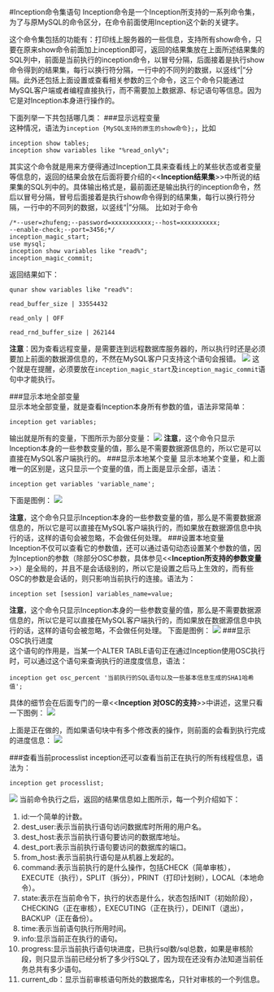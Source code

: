 #Inception命令集语句
Inception命令是一个Inception所支持的一系列命令集，为了与原MySQL的命令区分，在命令前面使用Inception这个新的关键字。

这个命令集包括的功能有：打印线上服务器的一些信息，支持所有show命令，只要在原来show命令前面加上inception即可，返回的结果集放在上面所述结果集的SQL列中，前面是当前执行的inception命令，以冒号分隔，后面接着是执行show命令得到的结果集，每行以换行符分隔，一行中的不同列的数据，以竖线“|”分隔。此外还包括上面设置或查看相关参数的三个命令，这三个命令只能通过MySQL客户端或者编程直接执行，而不需要加上数据源、标记语句等信息。因为它是对Inception本身进行操作的。

下面列举一下共包括哪几类：
###显示远程变量  
这种情况，语法为`inception {MySQL支持的原生的show命令};`，比如
````
inception show tables;
inception show variables like "%read_only%";
````
其实这个命令就是用来方便得通过Inception工具来查看线上的某些状态或者变量等信息的，返回的结果会放在后面将要介绍的<<**Inception结果集**>>中所说的结果集的SQL列中的。具体输出格式是，最前面还是输出执行的inception命令，然后以冒号分隔，冒号后面接着是执行show命令得到的结果集，每行以换行符分隔，一行中的不同列的数据，以竖线“|”分隔。
比如对于命令  
````
/*--user=zhufeng;--password=xxxxxxxxxxx;--host=xxxxxxxxxx;
--enable-check;--port=3456;*/  
inception_magic_start;  
use mysql;  
inception show variables like "read%";
inception_magic_commit;
````
返回结果如下：  
````
qunar show variables like "read%":
		
read_buffer_size | 33554432
		
read_only | OFF
		
read_rnd_buffer_size | 262144
````
**注意**：因为查看远程变量，是需要连到远程数据库服务器的，所以执行时还是必须要加上前面的数据源信息的，不然在MySQL客户只支持这个语句会报错。
![](inception_images/showerr.png)
这个就是在提醒，必须要放在`inception_magic_start`及`inception_magic_commit`语句中才能执行。

###显示本地全部变量  
显示本地全部变量，就是查看Inception本身所有参数的值，语法非常简单：
````
inception get variables;
````
输出就是所有的变量，下图所示为部分变量：
![](inception_images/variables.png)
**注意**，这个命令只显示Inception本身的一些参数变量的值，那么是不需要数据源信息的，所以它是可以直接在MySQL客户端执行的。
###显示本地某个变量
显示本地某个变量，和上面唯一的区别是，这只显示一个变量的值，而上面是显示全部，语法：
````
inception get variables 'variable_name';
````
下面是图例：
![](inception_images/onevar.png)

**注意**，这个命令只显示Inception本身的一些参数变量的值，那么是不需要数据源信息的，所以它是可以直接在MySQL客户端执行的，而如果放在数据源信息中执行的话，这样的语句会被忽略，不会做任何处理。
###设置本地变量  
Inception不仅可以查看它的参数值，还可以通过语句动态设置某个参数的值，因为Inception的参数（除部分OSC参数，具体参见<<**Inception所支持的参数变量**>>）是全局的，并且不是会话级别的，所以它是设置之后马上生效的，而有些OSC的参数是会话的，则只影响当前执行的连接。语法为：
````
inception set [session] variables_name=value;
````
**注意**，这个命令只显示Inception本身的一些参数变量的值，那么是不需要数据源信息的，所以它是可以直接在MySQL客户端执行的，而如果放在数据源信息中执行的话，这样的语句会被忽略，不会做任何处理。
下面是图例：
![](inception_images/oscset.png)
###显示OSC执行进度  
这个语句的作用是，当某一个ALTER TABLE语句正在通过Inception使用OSC执行时，可以通过这个语句来查询执行的进度度信息，语法：
````
inception get osc_percent '当前执行的SQL语句以及一些基本信息生成的SHA1哈希值';
````
具体的细节会在后面专门的一章<<**Inception 对OSC的支持**>>中讲述，这里只看一下图例：
![](inception_images/osc.png)

上面是正在做的，而如果语句块中有多个修改表的操作，则前面的会看到执行完成的进度信息：
![](inception_images/osccomplete.png)


###查看当前processlist
inception还可以查看当前正在执行的所有线程信息，语法为：
````
inception get processlist;
````
![](inception_images/processlist.png)
当前命令执行之后，返回的结果信息如上图所示，每一个列介绍如下：

1. id:一个简单的计数。
2. dest_user:表示当前执行语句访问数据库时所用的用户名。
3. dest_host:表示当前执行语句要访问的数据库地址。
4. dest_port:表示当前执行语句要访问的数据库的端口。
5. from_host:表示当前执行语句是从机器上发起的。
6. command:表示当前执行的是什么操作，包括CHECK（简单审核），EXECUTE（执行），SPLIT（拆分），PRINT（打印计划树），LOCAL（本地命令）。
7. state:表示在当前命令下，执行的状态是什么，状态包括INIT（初始阶段），CHECKING（正在审核），EXECUTING（正在执行），DEINIT（退出），BACKUP（正在备份）。
8. time:表示当前语句执行所用时间。
9. info:显示当前正在执行的语句。
10. progress:显示当前执行语句块进度，已执行sql数/sql总数，如果是审核阶段，则只显示当前已经分析了多少行SQL了，因为现在还没有办法知道当前任务总共有多少语句。
11. current_db：显示当前审核语句所处的数据库名，只针对审核的一个列信息。
